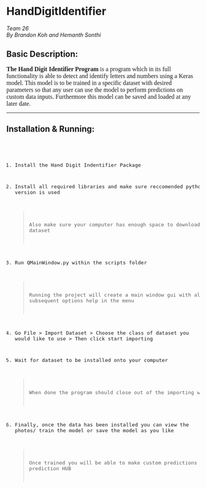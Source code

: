 # HandDigitIdentifier
*Team 26*  
*By Brandon Koh and Hemanth Sonthi*

## Basic Description:

<span style="font-family:serif; font-size:16px;"> **The Hand Digit Identifier Program** is a program which in its full functionality is able to detect and identify letters and numbers using a Keras model. This model is to be trained in a specific dataset with desired parameters so that any user can use the model to perform predictions on custom data inputs. Furthermore this model can be saved and loaded at any later date. </span>

----

## Installation & Running:

<div style="font-family:monospace; font-size:13px;">
<pre>

1. Install the Hand Digit Indentifier Package

2. Install all required libraries and make sure reccomended python version is used

    >Also make sure your computer has enough space to download the MNIST dataset

3.  Run QMainWindow.py within the scripts folder

    >Running the project will create a main window gui with all the subsequent options help in the menu

4. Go File > Import Dataset > Choose the class of dataset you would like to use > Then click start importing

5. Wait for dataset to be installed onto your computer

    >When done the program should close out of the importing window

6. Finally, once the data has been installed you can view the photos/ train the model or save the model as you like

    >Once trained you will be able to make custom predictions in the prediction HUB

</pre>
</div>